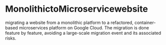 # MonolithictoMicroservicewebsite
migrating a website from a monolithic platform to a refactored, container-based microservices platform on Google Cloud. The migration is done feature by feature, avoiding a large-scale migration event and its associated risks.
